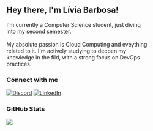## Hey there, I'm Lívia Barbosa!

I'm currently a Computer Science student, just diving <br>
into my second semester. <br> <br>
My absolute passion is Cloud Computing and eveything <br>
related to it. I'm actively studying to deepen my <br>
knowledge in the fild, with a strong focus on DevOps<br>
practices.


### Connect with me
[![Discord](https://img.shields.io/badge/Discord-%237289DA.svg?logo=discord&logoColor=white)](https://discord.gg/chendoie) [![LinkedIn](https://img.shields.io/badge/LinkedIn-%230077B5.svg?logo=linkedin&logoColor=white)](https://linkedin.com/in/liviamrb) 

### GitHub Stats
![](https://github-readme-stats.vercel.app/api?username=livmrb&theme=apprentice&hide_border=false&include_all_commits=false&count_private=false)<br/>
